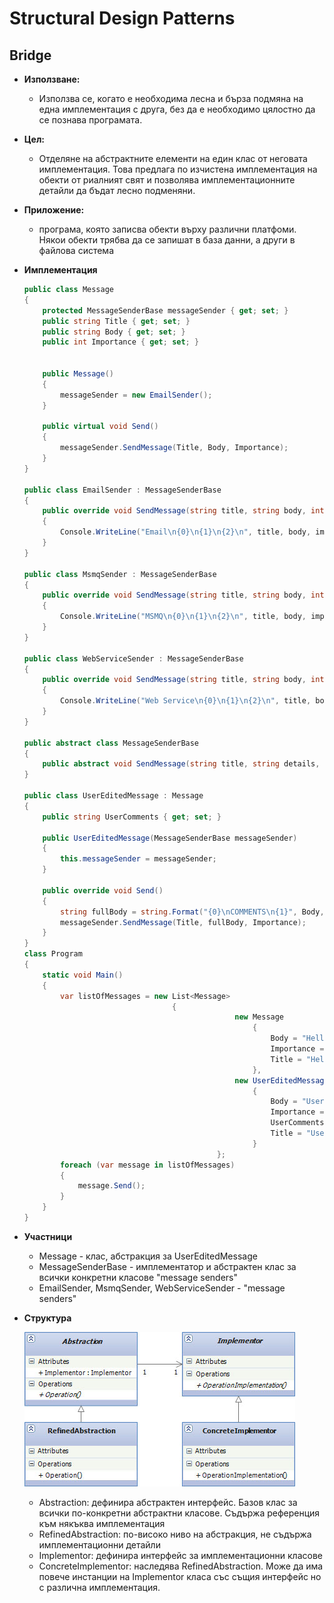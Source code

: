 # Structural Design Patterns

## Bridge

* **Използване:**
	- Използва се, когато е необходима лесна и бърза подмяна на една имплементация с друга, без да е необходимо цялостно да се познава програмата.
	
* **Цел:**
	- Отделяне на абстрактните елементи на един клас от неговата имплементация. Това предлага по изчистена имплементация на обекти от риалният свят и позволява имплементационните детайли да бъдат лесно подменяни. 

* **Приложение:**
    - програма, която записва обекти върху различни платфоми. Някои обекти трябва да се запишат в база данни, а други в файлова система
	
* **Имплементация**
	~~~c#
	public class Message
	{
	    protected MessageSenderBase messageSender { get; set; }
	    public string Title { get; set; }
	    public string Body { get; set; }
	    public int Importance { get; set; }


	    public Message()
	    {
	        messageSender = new EmailSender();
	    }

	    public virtual void Send()
	    {
	        messageSender.SendMessage(Title, Body, Importance);
	    }
	}

	public class EmailSender : MessageSenderBase
	{
	    public override void SendMessage(string title, string body, int importance)
	    {
	        Console.WriteLine("Email\n{0}\n{1}\n{2}\n", title, body, importance);
	    }
	}

	public class MsmqSender : MessageSenderBase
	{
	    public override void SendMessage(string title, string body, int importance)
	    {
	        Console.WriteLine("MSMQ\n{0}\n{1}\n{2}\n", title, body, importance);
	    }
	}

	public class WebServiceSender : MessageSenderBase
	{
	    public override void SendMessage(string title, string body, int importance)
	    {
	        Console.WriteLine("Web Service\n{0}\n{1}\n{2}\n", title, body, importance);
	    }
	}

	public abstract class MessageSenderBase
	{
	    public abstract void SendMessage(string title, string details, int importance);
	}

	public class UserEditedMessage : Message
	{
	    public string UserComments { get; set; }

	    public UserEditedMessage(MessageSenderBase messageSender)
	    {
	        this.messageSender = messageSender;
	    }

	    public override void Send()
	    {
	        string fullBody = string.Format("{0}\nCOMMENTS\n{1}", Body, UserComments);
	        messageSender.SendMessage(Title, fullBody, Importance);
	    }
	}
	class Program
	{
	    static void Main()
	    {
	        var listOfMessages = new List<Message>
	                                 {
	                                               new Message
	                                                   {
	                                                       Body = "Hello World 1",
	                                                       Importance = 1,
	                                                       Title = "Hello World Title 1"
	                                                   },
	                                               new UserEditedMessage(new EmailSender())
	                                                   {
	                                                       Body = "User Edited Message",
	                                                       Importance = 3,
	                                                       UserComments = "Comments",
	                                                       Title = "User Edited Title"
	                                                   }
	                                           };
	        foreach (var message in listOfMessages)
	        {
	            message.Send();
	        }
	    }
	}
	~~~

* **Участници**
	- Message - клас, абстракция за UserEditedMessage
	- MessageSenderBase - имплементатор и абстрактен клас за всички конкретни класове "message senders"
	- EmailSender, MsmqSender, WebServiceSender - "message senders"

* **Структура**
	
	![Bridge](images/Bridge.jpg "Bridge - UML diagram")

	- Abstraction: дефинира абстрактен интерфейс. Базов клас за всички по-конкретни абстрактни класове. Съдържа референция към някъква имплементация
	- RefinedAbstraction: по-високо ниво на абстракция, не съдържа имплементационни детайли
	- Implementor: дефинира интерфейс за имплементационни класове
	- ConcreteImplementor: наследява RefinedAbstraction. Може да има повече инстанции на Implementor класа със същия интерфейс но с различна имплементация.